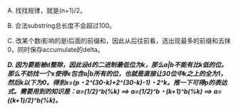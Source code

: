 A. 找找规律，就是(n+1)/2。

B. 合法substring总长度不会超过100。

C. 改某个数i影响的是i后面的前缀和，因此从后往前看，选出现最多的前缀和去抹0，同时保存accumulate的delta。

***D. 因为要能被d整除，因此设d的二进制最低位为k，那么a|b不能有比k低的位。那么不妨找一个x使得x包含a|b所有的位，也就是直接让30位中k之上的全为1，然后k以下为0。得到x=(p・2^(30-k)+2^(30-k)-1)・2^k。推一下可得p的表达式。需要用到的知识是：a=(1/2)^b(%k) ==> a=(1/2)^b・(k+1)^b(%k) ==> a=((k+1)/2)^b(%k)。***
